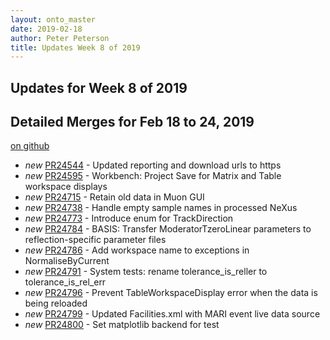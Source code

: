 ```yaml
---
layout: onto_master
date: 2019-02-18
author: Peter Peterson
title: Updates Week 8 of 2019
---
```

Updates for Week 8 of 2019
--------------------------

Detailed Merges for Feb 18 to 24, 2019
--------------------------------------
[on github](https://github.com/mantidproject/mantid/pulls?q=is%3Apr+merged%3A2019-02-19..2019-02-24)

* *new* [PR24544](https://github.com/mantidproject/mantid/pull/24544) - Updated reporting and download urls to https
* *new* [PR24595](https://github.com/mantidproject/mantid/pull/24595) - Workbench: Project Save for Matrix and Table workspace displays
* *new* [PR24715](https://github.com/mantidproject/mantid/pull/24715) - Retain old data in Muon GUI
* *new* [PR24738](https://github.com/mantidproject/mantid/pull/24738) - Handle empty sample names in processed NeXus
* *new* [PR24773](https://github.com/mantidproject/mantid/pull/24773) - Introduce enum for TrackDirection
* *new* [PR24784](https://github.com/mantidproject/mantid/pull/24784) - BASIS: Transfer ModeratorTzeroLinear parameters to reflection-specific parameter files
* *new* [PR24786](https://github.com/mantidproject/mantid/pull/24786) - Add workspace name to exceptions in NormaliseByCurrent
* *new* [PR24791](https://github.com/mantidproject/mantid/pull/24791) - System tests: rename tolerance_is_reller to tolerance_is_rel_err
* *new* [PR24796](https://github.com/mantidproject/mantid/pull/24796) - Prevent TableWorkspaceDisplay error when the data is being reloaded
* *new* [PR24799](https://github.com/mantidproject/mantid/pull/24799) - Updated Facilities.xml with MARI event live data source
* *new* [PR24800](https://github.com/mantidproject/mantid/pull/24800) - Set matplotlib backend for test
